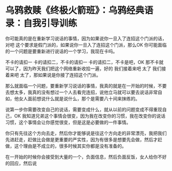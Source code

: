 # 乌鸦救赎《终极火箭班》：乌鸦经典语录：自我引导训练

你可能真的是在重新学习说话的事情，因为如果说你一旦入了连招这个门派的话，对吧 这个要求是假门派的，如果说你一旦入了连招这个门派，那么OK 你可能面临的一个问题是要重新进行说话的一个学习，我现在卡吗。

不卡的请扣一 卡的请扣二，不卡的请扣一 卡的请扣二，不卡是吧，OK 那不卡就可以了，因为昨天我们把这个网络重新收拾一遍，好的 我们接着来吧 太了 我们接着来吧 太了，那如果说是你接了连招这个门派。

那么就面临一个问题，要重新学习说话的事情，我真的就是在一开始的时候，不要去想太多，我真的没有想过一个人去看完连招，说他立马就可以要去说话非常自如，他女人面前想说什么就是说什么，那个是需要八十间来抹练的。

说第一步你需要改变自己的说话，需要变成什么，就从以前的问题变成不得重现自己，OK 我知道兄弟这个事情会很变，因为我在改变你的习惯，我在改变你的说话习惯，这个事情会让你感觉很变，但是这是必要做的一件事情。

你只有先往这个方向去走，然后你才能够说是往这个方向走的非常漂亮，我把我们先进赶走，赶做比会做是更重要的严实性，因为有很多是想要先会做，然后才赶做，这个理由是不成立的，很多时候其实你都是没有准备的。

在一开始的时候你会接受到大量的一个，负面信息，然后负面反饭，女人给你不好的回应，然后说
